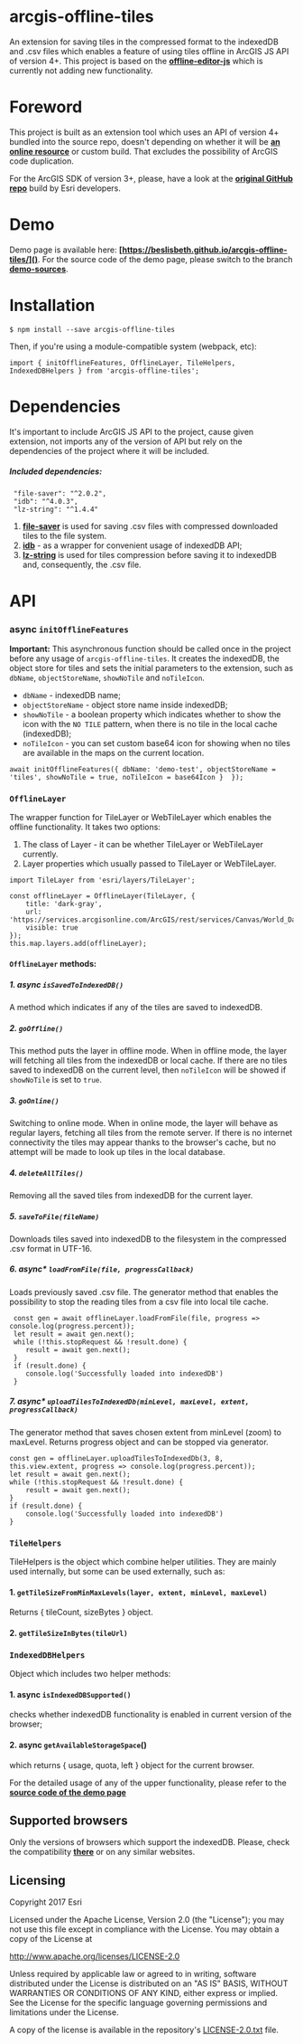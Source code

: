 arcgis-offline-tiles
=================

An extension for saving tiles in the compressed format to the indexedDB and .csv files which enables a feature of using tiles offline in ArcGIS JS API of version 4+.
This project is based on the **[offline-editor-js](https://github.com/Esri/offline-editor-js)** which is currently not adding new functionality.

# Foreword

This project is built as an extension tool which uses an API of version 4+ bundled into the source repo, doesn't depending on whether it will be
**[an online resource](https://js.arcgis.com/4.12/)** or custom build. That excludes the possibility of ArcGIS code duplication.

For the ArcGIS SDK of version 3+, please, have a look at the **[original GitHub repo](https://github.com/Esri/offline-editor-js)** build by Esri developers.

# Demo 

Demo page is available here: **[https://beslisbeth.github.io/arcgis-offline-tiles/]()**. 
For the source code of the demo page, please switch to the branch **[demo-sources](https://github.com/besLisbeth/arcgis-offline-tiles/tree/demo-sources)**.


# Installation
```
$ npm install --save arcgis-offline-tiles
```
Then, if you're using a module-compatible system (webpack, etc):
```
import { initOfflineFeatures, OfflineLayer, TileHelpers, IndexedDBHelpers } from 'arcgis-offline-tiles';
```

# Dependencies  
It's important to include ArcGIS JS API to the project, cause given extension, not imports any of the version of API but rely on the dependencies of the project where it will be included.

#####  Included dependencies: 
```
 "file-saver": "^2.0.2", 
 "idb": "^4.0.3",
 "lz-string": "^1.4.4"
``` 

1. **[file-saver](https://github.com/eligrey/FileSaver.js)** is used for saving .csv files with compressed downloaded tiles to the file system.
2. **[idb](https://github.com/jakearchibald/idb)** - as a wrapper for convenient usage of indexedDB API;
3. **[lz-string](https://github.com/pieroxy/lz-string)** is used for tiles compression before saving it to indexedDB and, consequently, the .csv file. 

# API

### async `initOfflineFeatures`
**Important:** This asynchronous function should be called once in the project before any usage of `arcgis-offline-tiles`.
It creates the indexedDB, the object store for tiles and sets the initial parameters to the extension, such as `dbName`, `objectStoreName`, `showNoTile` and `noTileIcon`. 
* `dbName` - indexedDB name;
* `objectStoreName` - object store name inside indexedDB;
* `showNoTile` - a boolean property which indicates whether to show the icon with the `NO TILE` pattern, when there is no tile in the local cache (indexedDB);
* `noTileIcon` - you can set custom base64 icon for showing when no tiles are available in the maps on the current location.
```
await initOfflineFeatures({ dbName: 'demo-test', objectStoreName = 'tiles', showNoTile = true, noTileIcon = base64Icon }  });
```

### `OfflineLayer`

The wrapper function for TileLayer or WebTileLayer which enables the offline functionality. It takes two options: 
1. The class of Layer - it can be whether TileLayer or WebTileLayer currently.
2. Layer properties which usually passed to TileLayer or WebTileLayer.
```
import TileLayer from 'esri/layers/TileLayer';

const offlineLayer = OfflineLayer(TileLayer, {
    title: 'dark-gray',
    url: 'https://services.arcgisonline.com/ArcGIS/rest/services/Canvas/World_Dark_Gray_Base/MapServer',
    visible: true
});
this.map.layers.add(offlineLayer);
```

#### `OfflineLayer` methods: 

##### 1. async `isSavedToIndexedDB()`
A method which indicates if any of the tiles are saved to indexedDB.

##### 2. `goOffline()`
This method puts the layer in offline mode. When in offline mode, the layer will fetching all tiles from the indexedDB or local cache.
If there are no tiles saved to indexedDB on the current level, then `noTileIcon` will be showed if `showNoTile` is set to `true`.
##### 3. `goOnline()`
Switching to online mode. When in online mode, the layer will behave as regular layers, fetching all tiles from the remote server.
If there is no internet connectivity the tiles may appear thanks to the browser's cache, but no attempt will be made to look up tiles in the local database.
##### 4. `deleteAllTiles()`
Removing all the saved tiles from indexedDB for the current layer.
##### 5. `saveToFile(fileName)`
Downloads tiles saved into indexedDB to the filesystem in the compressed .csv format in UTF-16.
##### 6. async* `loadFromFile(file, progressCallback)`
Loads previously saved .csv file. 
The generator method that enables the possibility to stop the reading tiles from a csv file into local tile cache.
```
 const gen = await offlineLayer.loadFromFile(file, progress => console.log(progress.percent));
 let result = await gen.next();
 while (!this.stopRequest && !result.done) {
    result = await gen.next();
 }
 if (result.done) {
    console.log('Successfully loaded into indexedDB')
 }
```
##### 7. async* `uploadTilesToIndexedDb(minLevel, maxLevel, extent, progressCallback)`
The generator method that saves chosen extent from minLevel (zoom) to maxLevel. Returns progress object and can be stopped via generator.
```
const gen = offlineLayer.uploadTilesToIndexedDb(3, 8, this.view.extent, progress => console.log(progress.percent));
let result = await gen.next();
while (!this.stopRequest && !result.done) {
    result = await gen.next();
}
if (result.done) {
    console.log('Successfully loaded into indexedDB')
}
```

### `TileHelpers`
TileHelpers is the object which combine helper utilities. They are mainly used internally, but some can be used externally, such as: 
 
#### 1. `getTileSizeFromMinMaxLevels(layer, extent, minLevel, maxLevel)`
Returns { tileCount, sizeBytes } object.

#### 2. `getTileSizeInBytes(tileUrl) `

### `IndexedDBHelpers`
Object which includes two helper methods: 

#### 1. async `isIndexedDBSupported()` 
checks whether indexedDB functionality is enabled in current version of the browser;
#### 2. async `getAvailableStorageSpace`() 
which returns { usage, quota, left } object for the current browser.

For the detailed usage of any of the upper functionality, please refer to the **[source code of the demo page](https://github.com/besLisbeth/arcgis-offline-tiles/tree/gh-pages)**

## Supported browsers
 
Only the versions of browsers which support the indexedDB. Please, check the compatibility **[there](https://caniuse.com/#search=indexeddb)** or on any similar websites.

## Licensing
Copyright 2017 Esri

Licensed under the Apache License, Version 2.0 (the "License");
you may not use this file except in compliance with the License.
You may obtain a copy of the License at

   http://www.apache.org/licenses/LICENSE-2.0

Unless required by applicable law or agreed to in writing, software
distributed under the License is distributed on an "AS IS" BASIS,
WITHOUT WARRANTIES OR CONDITIONS OF ANY KIND, either express or implied.
See the License for the specific language governing permissions and
limitations under the License.

A copy of the license is available in the repository's [LICENSE-2.0.txt](LICENSE-2.0.txt) file.